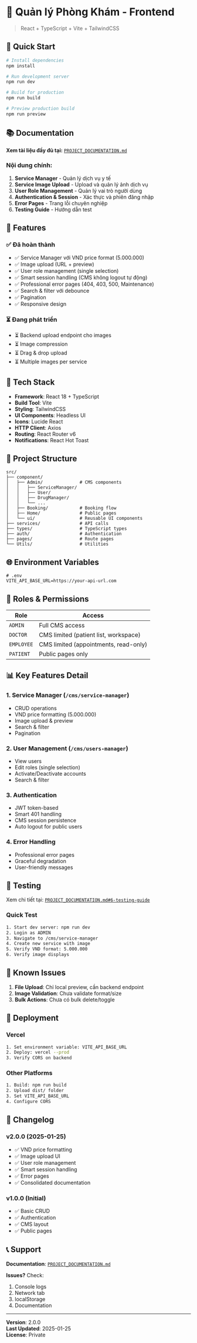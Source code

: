 # 🏥 Quản lý Phòng Khám - Frontend

> React + TypeScript + Vite + TailwindCSS

## 🚀 Quick Start

```bash
# Install dependencies
npm install

# Run development server
npm run dev

# Build for production
npm run build

# Preview production build
npm run preview
```

## 📚 Documentation

**Xem tài liệu đầy đủ tại:** [`PROJECT_DOCUMENTATION.md`](./PROJECT_DOCUMENTATION.md)

### Nội dung chính:
1. **Service Manager** - Quản lý dịch vụ y tế
2. **Service Image Upload** - Upload và quản lý ảnh dịch vụ
3. **User Role Management** - Quản lý vai trò người dùng
4. **Authentication & Session** - Xác thực và phiên đăng nhập
5. **Error Pages** - Trang lỗi chuyên nghiệp
6. **Testing Guide** - Hướng dẫn test

## 🎯 Features

### ✅ Đã hoàn thành
- ✅ Service Manager với VND price format (5.000.000)
- ✅ Image upload (URL + preview)
- ✅ User role management (single selection)
- ✅ Smart session handling (CMS không logout tự động)
- ✅ Professional error pages (404, 403, 500, Maintenance)
- ✅ Search & filter với debounce
- ✅ Pagination
- ✅ Responsive design

### ⏳ Đang phát triển
- ⏳ Backend upload endpoint cho images
- ⏳ Image compression
- ⏳ Drag & drop upload
- ⏳ Multiple images per service

## 🔧 Tech Stack

- **Framework**: React 18 + TypeScript
- **Build Tool**: Vite
- **Styling**: TailwindCSS
- **UI Components**: Headless UI
- **Icons**: Lucide React
- **HTTP Client**: Axios
- **Routing**: React Router v6
- **Notifications**: React Hot Toast

## 📁 Project Structure

```
src/
├── component/
│   ├── Admin/              # CMS components
│   │   ├── ServiceManager/
│   │   ├── User/
│   │   ├── DrugManager/
│   │   └── ...
│   ├── Booking/            # Booking flow
│   ├── Home/               # Public pages
│   └── ui/                 # Reusable UI components
├── services/               # API calls
├── types/                  # TypeScript types
├── auth/                   # Authentication
├── pages/                  # Route pages
└── Utils/                  # Utilities
```

## 🌐 Environment Variables

```env
# .env
VITE_API_BASE_URL=https://your-api-url.com
```

## 🔐 Roles & Permissions

| Role | Access |
|------|--------|
| `ADMIN` | Full CMS access |
| `DOCTOR` | CMS limited (patient list, workspace) |
| `EMPLOYEE` | CMS limited (appointments, read-only) |
| `PATIENT` | Public pages only |

## 📊 Key Features Detail

### 1. Service Manager (`/cms/service-manager`)
- CRUD operations
- VND price formatting (5.000.000)
- Image upload & preview
- Search & filter
- Pagination

### 2. User Management (`/cms/users-manager`)
- View users
- Edit roles (single selection)
- Activate/Deactivate accounts
- Search & filter

### 3. Authentication
- JWT token-based
- Smart 401 handling
- CMS session persistence
- Auto logout for public users

### 4. Error Handling
- Professional error pages
- Graceful degradation
- User-friendly messages

## 🧪 Testing

Xem chi tiết tại: [`PROJECT_DOCUMENTATION.md#6-testing-guide`](./PROJECT_DOCUMENTATION.md#6-testing-guide)

### Quick Test
```bash
1. Start dev server: npm run dev
2. Login as ADMIN
3. Navigate to /cms/service-manager
4. Create new service with image
5. Verify VND format: 5.000.000
6. Verify image displays
```

## 🐛 Known Issues

1. **File Upload**: Chỉ local preview, cần backend endpoint
2. **Image Validation**: Chưa validate format/size
3. **Bulk Actions**: Chưa có bulk delete/toggle

## 🚀 Deployment

### Vercel
```bash
1. Set environment variable: VITE_API_BASE_URL
2. Deploy: vercel --prod
3. Verify CORS on backend
```

### Other Platforms
```bash
1. Build: npm run build
2. Upload dist/ folder
3. Set VITE_API_BASE_URL
4. Configure CORS
```

## 📝 Changelog

### v2.0.0 (2025-01-25)
- ✅ VND price formatting
- ✅ Image upload UI
- ✅ User role management
- ✅ Smart session handling
- ✅ Error pages
- ✅ Consolidated documentation

### v1.0.0 (Initial)
- ✅ Basic CRUD
- ✅ Authentication
- ✅ CMS layout
- ✅ Public pages

## 📞 Support

**Documentation**: [`PROJECT_DOCUMENTATION.md`](./PROJECT_DOCUMENTATION.md)

**Issues?** Check:
1. Console logs
2. Network tab
3. localStorage
4. Documentation

---

**Version**: 2.0.0  
**Last Updated**: 2025-01-25  
**License**: Private
